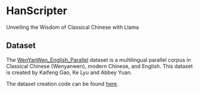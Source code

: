 # HanScripter
Unveiling the Wisdom of Classical Chinese with Llama

## Dataset

The [WenYanWen_English_Parallel](https://huggingface.co/datasets/KaifengGGG/WenYanWen_English_Parrallel) dataset is a multilingual parallel corpus in Classical Chinese (Wenyanwen), modern Chinese, and English. This dataset is created by Kaifeng Gao, Ke Lyu and Abbey Yuan.

The dataset creation code can be found [here](https://github.com/Kaifeng-Gao/WenYanWen_English_Parallel).

## 
